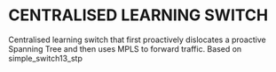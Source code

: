 # CENTRALISED LEARNING SWITCH
Centralised learning switch that first proactively dislocates a proactive Spanning Tree and then uses MPLS to forward traffic.
Based on simple_switch13_stp
